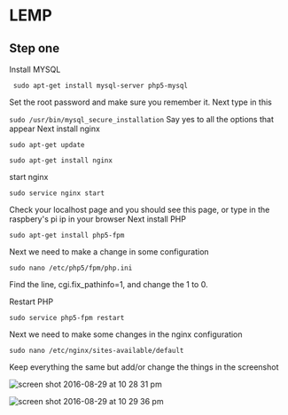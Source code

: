 # LEMP
## Step one
Install MYSQL 

``` sudo apt-get install mysql-server php5-mysql```

Set the root password and make sure you remember it.
Next type in this 

```sudo /usr/bin/mysql_secure_installation```
Say yes to all the options that appear
Next install nginx

```sudo apt-get update```

```sudo apt-get install nginx```

start nginx 

```sudo service nginx start```

Check your localhost page and you should see this page, or type in the raspbery's pi ip in your browser
Next install PHP

```sudo apt-get install php5-fpm```

Next we need to make a change in some configuration 

```sudo nano /etc/php5/fpm/php.ini```
 
Find the line, cgi.fix_pathinfo=1, and change the 1 to 0.

Restart PHP

```sudo service php5-fpm restart```

Next we need to make some changes in the nginx configuration 

```sudo nano /etc/nginx/sites-available/default```

Keep everything the same but add/or change the things in the screenshot 

![screen shot 2016-08-29 at 10 28 31 pm](https://cloud.githubusercontent.com/assets/20311571/18074313/b3659ea4-6e39-11e6-93c5-a4229185c782.png)

![screen shot 2016-08-29 at 10 29 36 pm](https://cloud.githubusercontent.com/assets/20311571/18074455/b839f1d6-6e3a-11e6-93ac-4562039c2baa.png)












 



